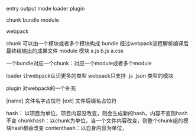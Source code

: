 entry
output
mode
loader
plugin

chunk
bundle
module



webpack 




chunk 可以由一个模块或者多个模块构成
bundle  经过webpack流程解析编译后最终结输出的成果文件
module 模块 a.js b.js a.css


一个bundle对应一个chunk：对应一个module或者多个module


loader 让webpack认识更多的类型
webpack只支持 .js .json 类型的模块


plugin
对webpack的一个补充




[name] 文件名字占位符
[ext] 文件后缀名占位符

hash： 以项目为单位，项目内容没改变，则会生成新的hash，内容不变则hash不变
chunkhash：以chunk为单位，当一个文件内容改变，则整个chunk组的模块hash都会改变
contenthash：以自身内容为单位，
